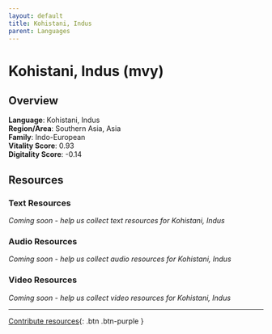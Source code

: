 ```yaml
---
layout: default
title: Kohistani, Indus
parent: Languages
---
```


# Kohistani, Indus (mvy)

## Overview

**Language**: Kohistani, Indus  
**Region/Area**: Southern Asia, Asia  
**Family**: Indo-European  
**Vitality Score**: 0.93  
**Digitality Score**: -0.14  

## Resources

### Text Resources
*Coming soon - help us collect text resources for Kohistani, Indus*

### Audio Resources
*Coming soon - help us collect audio resources for Kohistani, Indus*

### Video Resources
*Coming soon - help us collect video resources for Kohistani, Indus*

---

[Contribute resources](https://fairtrain.github.io/){: .btn .btn-purple }
